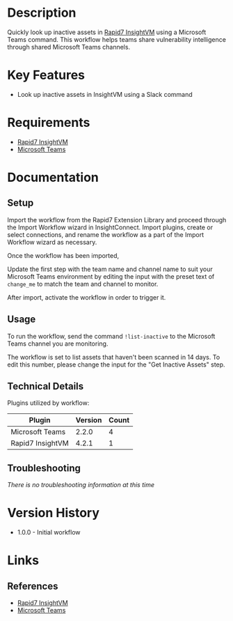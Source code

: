 # Description

Quickly look up inactive assets in [Rapid7 InsightVM](https://www.rapid7.com/products/insightvm/) using a Microsoft Teams command. This workflow helps teams share vulnerability intelligence through shared Microsoft Teams channels.

# Key Features

* Look up inactive assets in InsightVM using a Slack command

# Requirements

* [Rapid7 InsightVM](https://www.rapid7.com/products/insightvm/)
* [Microsoft Teams](https://docs.rapid7.com/insightconnect/microsoft-teams/)

# Documentation

## Setup

Import the workflow from the Rapid7 Extension Library and proceed through the Import Workflow wizard in InsightConnect. Import plugins, create or select connections, and rename the workflow as a part of the Import Workflow wizard as necessary.

Once the workflow has been imported,

Update the first step with the team name and channel name to suit your Microsoft Teams environment by editing the input with the preset text of `change_me` to match the team and channel to monitor.

After import, activate the workflow in order to trigger it.

## Usage

To run the workflow, send the command `!list-inactive` to the Microsoft Teams channel you are monitoring.

The workflow is set to list assets that haven't been scanned in 14 days. To edit this number, please change the input for the "Get Inactive Assets" step.

## Technical Details

Plugins utilized by workflow:

|Plugin|Version|Count|
|----|----|--------|
|Microsoft Teams|2.2.0|4|
|Rapid7 InsightVM|4.2.1|1|

## Troubleshooting

_There is no troubleshooting information at this time_

# Version History

* 1.0.0 - Initial workflow

# Links

## References

* [Rapid7 InsightVM](https://www.rapid7.com/products/insightvm/)
* [Microsoft Teams](https://docs.rapid7.com/insightconnect/microsoft-teams/)
